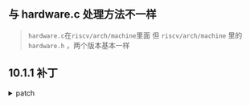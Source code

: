 ## 与 hardware.c 处理方法不一样
> `hardware.c`在`riscv/arch/machine`里面
> 但 `riscv/arch/machine` 里的`hardware.h` ，两个版本基本一样





## 10.1.1 补丁

<details>
  <summary>patch</summary>
  
  <details>
    <summary> 1. 注释掉 </summary>   
    
    ```c
    #if __riscv_xlen == 32
    /* 包含内存的典型位置 */
    #define PADDR_BASE 0x80000000lu
    #else
    /*主内核窗口将从0物理地址开始，以便它可以包含任何可能存在的潜在内存*/
    #define PADDR_BASE 0x0lu
    #endif
    ```
    
  </details>
    <details>
    <summary> 2. 添加 </summary>
      
    ```c
    //在1. 后面紧接着
    extern word_t keystone_paddr_base;
    inline word_t paddr_base(void)
    {
       return keystone_paddr_base;
    }
    #define PADDR_BASE paddr_base()
    ```   
      
  </details>
  
  <details>
    <summary> 3. 注释</summary>
    
    ```c
    #ifdef CONFIG_BUILD_ROCKET_CHIP_ZEDBOARD
    /* The Rocket-Chip for zedboard only has 256MiB of Memory. */
    #define PADDR_LOAD 0x88000000lu
    #else
    /*这表示内核映像将链接到的物理地址。这需要在1gb的边界上，因为我们目前需要能够创建到此地址的映射，作为最大的帧大小*/
    #define PADDR_LOAD 0xC0000000lu
    #endif
    ```
  </details>
  
   <details>
   <summary> 4. 添加 </summary>
    
    ```c
      //在3. 后面添加
      extern word_t keystone_paddr_load;
      inline word_t paddr_load(void)
        {
           return keystone_paddr_load;
        }
      #define PADDR_LOAD paddr_load()
    ```
  </details>
    
</details>

